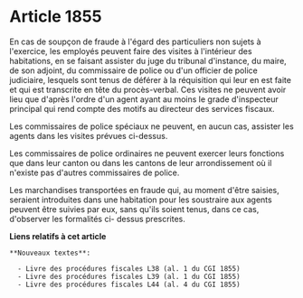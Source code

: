 # Article 1855

En cas de soupçon de fraude à l'égard des particuliers non sujets à l'exercice, les employés peuvent faire des visites à
l'intérieur des habitations, en se faisant assister du juge du tribunal d'instance, du maire, de son adjoint, du commissaire
de police ou d'un officier de police judiciaire, lesquels sont tenus de déférer à la réquisition qui leur en est faite et qui
est transcrite en tête du procès-verbal. Ces visites ne peuvent avoir lieu que d'après l'ordre d'un agent ayant au moins le
grade d'inspecteur principal qui rend compte des motifs au directeur des services fiscaux.

Les commissaires de police spéciaux ne peuvent, en aucun cas, assister les agents dans les visites prévues ci-dessus.

Les commissaires de police ordinaires ne peuvent exercer leurs fonctions que dans leur canton ou dans les cantons de leur
arrondissement où il n'existe pas d'autres commissaires de police.

Les marchandises transportées en fraude qui, au moment d'être saisies, seraient introduites dans une habitation pour les
soustraire aux agents peuvent être suivies par eux, sans qu'ils soient tenus, dans ce cas, d'observer les formalités ci-
dessus prescrites.

**Liens relatifs à cet article**

	**Nouveaux textes**:

	  - Livre des procédures fiscales L38 (al. 1 du CGI 1855)
	  - Livre des procédures fiscales L39 (al. 1 du CGI 1855)
	  - Livre des procédures fiscales L44 (al. 4 du CGI 1855)
